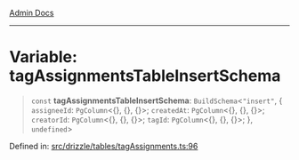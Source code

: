 [Admin Docs](/)

***

# Variable: tagAssignmentsTableInsertSchema

> `const` **tagAssignmentsTableInsertSchema**: `BuildSchema`\<`"insert"`, \{ `assigneeId`: `PgColumn`\<\{\}, \{\}, \{\}\>; `createdAt`: `PgColumn`\<\{\}, \{\}, \{\}\>; `creatorId`: `PgColumn`\<\{\}, \{\}, \{\}\>; `tagId`: `PgColumn`\<\{\}, \{\}, \{\}\>; \}, `undefined`\>

Defined in: [src/drizzle/tables/tagAssignments.ts:96](https://github.com/PalisadoesFoundation/talawa-api/blob/04adcbca27f07ca5c0bffce211b6e6b77a1828ce/src/drizzle/tables/tagAssignments.ts#L96)
